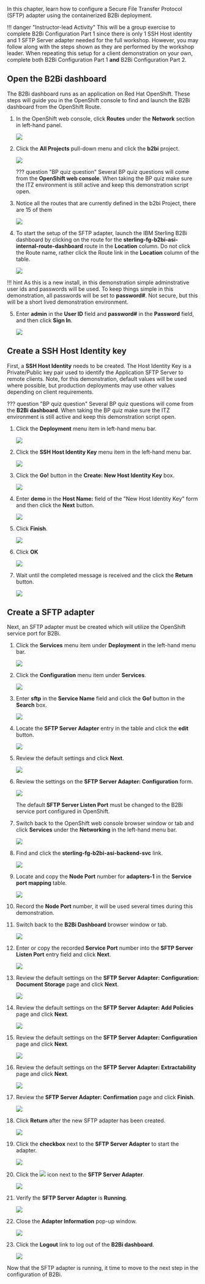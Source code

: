 In this chapter, learn how to configure a Secure File Transfer Protocol (SFTP) adapter using the containerized B2Bi deployment.

!!! danger "Instructor-lead Activity"
    This will be a group exercise to complete B2Bi Configuration Part 1 since there is only 1 SSH Host identity and 1 SFTP Server adapter needed for the full workshop. However, you may follow along with the steps shown as they are performed by the workshop leader. When repeating this setup for a client demonstration on your own, complete both B2Bi Configuration Part 1 **and** B2Bi Configuration Part 2.

## Open the B2Bi dashboard

The B2Bi dashboard runs as an application on Red Hat OpenShift. These steps will guide you in the OpenShift console to find and launch the B2Bi dashboard from the OpenShift Route.

1. In the OpenShift web console, click **Routes** under the **Network** section in left-hand panel.

    ![](_attachments/OSOverviewToRoutes.png)

1. Click the **All Projects** pull-down menu and click the **b2bi** project.

    ![](_attachments/OSRoutesMenu.png)

    ??? question "BP quiz question"
        Several BP quiz questions will come from the **OpenShift web console**. When taking the BP quiz make sure the ITZ environment is still active and keep this demonstration script open.

1. Notice all the routes that are currently defined in the b2bi Project, there are 15 of them

    ![](_attachments/OSB2BiAllRoutes.png)

1. To start the setup of the SFTP adapter, launch the IBM Sterling B2Bi dashboard by clicking on the route for the **sterling-fg-b2bi-asi-internal-route-dashboard** route in the **Location** column. Do not click the Route name, rather click the Route link in the **Location** column of the table.

    ![](_attachments/OSB2BiDashboardRoute.png)

<!-- updated install should remove this
5. If a security risk is received in the browser, accept it. In a production environment certificates would be configured for these web pages.

![](_attachments/FFSecurityRisk1.png)
![](_attachments/FFSecurityRisk2.png)

Note: the images above are from Firefox running on MacOS. They will look different depending on browser and operating system.
-->

!!! hint
    As this is a new install, in this demonstration simple adminstrative user ids and passwords will be used. To keep things simple in this demonstration, all passwords will be set to **password#**. Not secure, but this will be a short lived demonstration environment.

5. Enter **admin** in the **User ID** field and **password#** in the **Password** field, and then click **Sign In**.

    ![](_attachments/B2BiAdminLogin.png)

## Create a SSH Host Identity key

First, a **SSH Host Identity** needs to be created. The Host Identity Key is a Private/Public key pair used to identify the Application SFTP Server to remote clients.  Note, for this demonstration, default values will be used where possible, but production deployments may use other values depending on client requirements.

??? question "BP quiz question"
    Several BP quiz questions will come from the **B2Bi dashboard**. When taking the BP quiz make sure the ITZ environment is still active and keep this demonstration script open.

1. Click the **Deployment** menu item in left-hand menu bar.

    ![](_attachments/B2BiMainMenuToDeployment.png)

1. Click the **SSH Host Identity Key** menu item in the left-hand menu bar.

    ![](_attachments/B2BiMainMenuDeploymentToHIK.png)

1. Click the **Go!** button in the **Create: New Host Identity Key** box.

    ![](_attachments/B2BiHIK-CreatePage.png)

1. Enter **demo** in the **Host Name:** field of the "New Host Identity Key" form and then click the **Next** button.

    ![](_attachments/B2BiHIK-HostName.png)

1. Click **Finish**.

    ![](_attachments/B2BiHIK-Finish.png)

1. Click **OK**

    ![](_attachments/B2BiHIKCreated.png)

1. Wait until the completed message is received and the click the **Return** button.

    ![](_attachments/B2BiHIKCreatedCompleted.png)

## Create a SFTP adapter

Next, an SFTP adapter must be created which will utilize the OpenShift service port for B2Bi.

1. Click the **Services** menu item under **Deployment** in the left-hand menu bar.

    ![](_attachments/B2BiMainMenuDeploymentToServices.png)

1. Click the **Configuration** menu item under **Services**.

    ![](_attachments/B2BiMainMenuServicesToConfiguration.png)

1. Enter **sftp** in the **Service Name** field and click the **Go!** button in the **Search** box.

    ![](_attachments/B2BiServicesConfiguratonForm.png)

1. Locate the **SFTP Server Adapter** entry in the table and click the **edit** button.

    ![](_attachments/B2BiServicesConfigurationSearchResults.png)

1. Review the default settings and click **Next**.

    ![](_attachments/B2BiSFTPAdapterName1.png)

1. Review the settings on the **SFTP Server Adapter: Configuration** form.

    ![](_attachments/B2BiSFTPDefaultSettings1.png)

    The default **SFTP Server Listen Port** must be changed to the B2Bi service port configured in OpenShift.

1. Switch back to the OpenShift web console browser window or tab and click **Services** under the **Networking** in the left-hand menu bar.

    ![](_attachments/OpenShiftRoutesPageToServices.png)

1. Find and click the **sterling-fg-b2bi-asi-backend-svc** link.

    ![](_attachments/OSServicesASI.png)

1. Locate and copy the **Node Port** number for **adapters-1** in the **Service port mapping** table.

    ![](_attachments/OSServicesASIOverview-NodePort.png)

1. Record the **Node Port** number, it will be used several times during this demonstration.

1. Switch back to the **B2Bi Dashboard** browser window or tab.

    ![](_attachments/B2BiSFTPDefaultSettings1.png)

1. Enter or copy the recorded **Service Port** number into the **SFTP Server Listen Port** entry field and click **Next**.

    ![](_attachments/B2BiSFTPDefaultSettings2.png)

1. Review the default settings on the **SFTP Server Adapter: Configuration: Document Storage** page and click **Next**.

    ![](_attachments/B2BiSFTPStroage.png)

1. Review the default settings on the **SFTP Server Adapter: Add Policies** page and click **Next**.

    ![](_attachments/B2BiSFPPolicies.png)

1. Review the default settings on the **SFTP Server Adapter: Configuration** page and click **Next**.

    ![](_attachments/B2BiSFTPConfigPage.png)

1. Review the default settings on the **SFTP Server Adapter: Extractability** page and click **Next**.

    ![](_attachments/B2BiSFTPExtractability.png)

1. Review the **SFTP Server Adapter: Confirmation** page and click **Finish**.

    ![](_attachments/B2BiSFTPFinish.png)

1. Click **Return** after the new SFTP adapter has been created.

    ![](_attachments/B2BiSFTPConfirmation.png)

1. Click the **checkbox** next to the **SFTP Server Adapter** to start the adapter.

    ![](_attachments/B2BiSFTPStartAdapter.png)

1. Click the ![](_attachments/BangIcon.png) icon next to the **SFTP Server Adapter**.

    ![](_attachments/B2BiSFTPAdapterEnabled.png)

1. Verify the **SFTP Server Adapter** is **Running**.

    ![](_attachments/B2BiSFTPAdapterStatus.png)

1. Close the **Adapter Information** pop-up window.

    ![](_attachments/B2BiSFTPAdapterStatus2.png)

1. Click the **Logout** link to log out of the **B2Bi dashboard**.

    ![](_attachments/B2BiLogout.png)

Now that the SFTP adapter is running, it time to move to the next step in the configuration of B2Bi.

